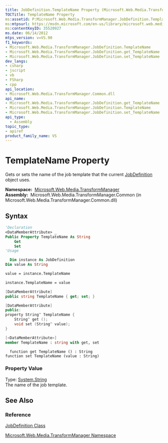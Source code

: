 ```yaml
---
title: JobDefinition.TemplateName Property (Microsoft.Web.Media.TransformManager)
TOCTitle: TemplateName Property
ms:assetid: P:Microsoft.Web.Media.TransformManager.JobDefinition.TemplateName
ms:mtpsurl: https://msdn.microsoft.com/en-us/library/microsoft.web.media.transformmanager.jobdefinition.templatename(v=VS.90)
ms:contentKeyID: 35520927
ms.date: 06/14/2012
mtps_version: v=VS.90
f1_keywords:
- Microsoft.Web.Media.TransformManager.JobDefinition.TemplateName
- Microsoft.Web.Media.TransformManager.JobDefinition.get_TemplateName
- Microsoft.Web.Media.TransformManager.JobDefinition.set_TemplateName
dev_langs:
- csharp
- jscript
- vb
- FSharp
- cpp
api_location:
- Microsoft.Web.Media.TransformManager.Common.dll
api_name:
- Microsoft.Web.Media.TransformManager.JobDefinition.get_TemplateName
- Microsoft.Web.Media.TransformManager.JobDefinition.TemplateName
- Microsoft.Web.Media.TransformManager.JobDefinition.set_TemplateName
api_type:
  - Assembly
topic_type:
- apiref
product_family_name: VS
---
```


# TemplateName Property

Gets or sets the name of the job template that the current [JobDefinition](jobdefinition-class-microsoft-web-media-transformmanager.md) object uses.

**Namespace:**  [Microsoft.Web.Media.TransformManager](microsoft-web-media-transformmanager-namespace.md)  
**Assembly:**  Microsoft.Web.Media.TransformManager.Common (in Microsoft.Web.Media.TransformManager.Common.dll)

## Syntax

```vb
'Declaration
<DataMemberAttribute> _
Public Property TemplateName As String
    Get
    Set
'Usage

  Dim instance As JobDefinition
Dim value As String

value = instance.TemplateName

instance.TemplateName = value
```

```csharp
[DataMemberAttribute]
public string TemplateName { get; set; }
```

```cpp
[DataMemberAttribute]
public:
property String^ TemplateName {
    String^ get ();
    void set (String^ value);
}
```

``` fsharp
[<DataMemberAttribute>]
member TemplateName : string with get, set
```

```jscript
  function get TemplateName () : String
function set TemplateName (value : String)
```

### Property Value

Type: [System.String](https://msdn.microsoft.com/library/s1wwdcbf)  
The name of the job template.  

## See Also

### Reference

[JobDefinition Class](jobdefinition-class-microsoft-web-media-transformmanager.md)

[Microsoft.Web.Media.TransformManager Namespace](microsoft-web-media-transformmanager-namespace.md)

